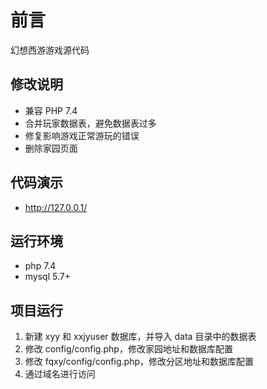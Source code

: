 # 前言
幻想西游游戏源代码

## 修改说明
 - 兼容 PHP 7.4
 - 合并玩家数据表，避免数据表过多
 - 修复影响游戏正常游玩的错误
 - 删除家园页面
 
## 代码演示
 - http://127.0.0.1/

## 运行环境
- php 7.4
- mysql 5.7+

## 项目运行
1. 新建 xyy 和 xxjyuser 数据库，并导入 data 目录中的数据表
2. 修改 config/config.php，修改家园地址和数据库配置
4. 修改 fqxy/config/config.php，修改分区地址和数据库配置
6. 通过域名进行访问

